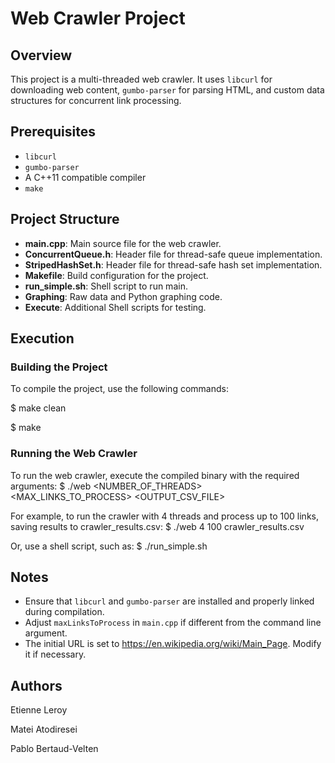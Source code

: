 # Web Crawler Project

## Overview

This project is a multi-threaded web crawler. It uses `libcurl` for downloading web content, `gumbo-parser` for parsing HTML, and custom data structures for concurrent link processing.

## Prerequisites

- `libcurl`
- `gumbo-parser`
- A C++11 compatible compiler
- `make`

## Project Structure

- **main.cpp**: Main source file for the web crawler.
- **ConcurrentQueue.h**: Header file for thread-safe queue implementation.
- **StripedHashSet.h**: Header file for thread-safe hash set implementation.
- **Makefile**: Build configuration for the project.
- **run_simple.sh**: Shell script to run main.
- **Graphing**: Raw data and Python graphing code.  
- **Execute**: Additional Shell scripts for testing. 

## Execution

### Building the Project

To compile the project, use the following commands:

$ make clean

$ make

### Running the Web Crawler

To run the web crawler, execute the compiled binary with the required arguments:
$ ./web <NUMBER_OF_THREADS> <MAX_LINKS_TO_PROCESS> <OUTPUT_CSV_FILE>

For example, to run the crawler with 4 threads and process up to 100 links, saving results to crawler_results.csv:
$ ./web 4 100 crawler_results.csv

Or, use a shell script, such as:
$ ./run_simple.sh 

## Notes

- Ensure that `libcurl` and `gumbo-parser` are installed and properly linked during compilation.
- Adjust `maxLinksToProcess` in `main.cpp` if different from the command line argument.
- The initial URL is set to https://en.wikipedia.org/wiki/Main_Page. Modify it if necessary.

## Authors

Etienne Leroy 

Matei Atodiresei

Pablo Bertaud-Velten

